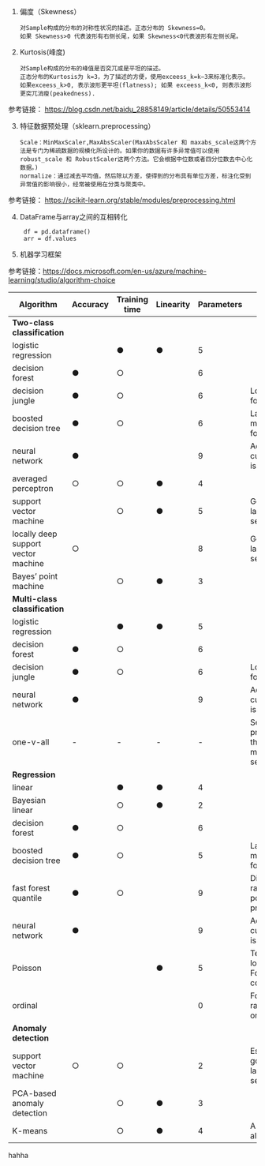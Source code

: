 1.  偏度（Skewness） 

        对Sample构成的分布的对称性状况的描述。正态分布的 Skewness=0。
        如果 Skewness>0 代表波形有右侧长尾，如果 Skewness<0代表波形有左侧长尾。
        
2.  Kurtosis(峰度)

        对Sample构成的分布的峰值是否突兀或是平坦的描述。
        正态分布的Kurtosis为 k=3，为了描述的方便，使用exceess_k=k−3来标准化表示。
        如果exceess_k>0, 表示波形更平坦(flatness); 如果 exceess_k<0, 则表示波形更突兀消瘦(peakedness).

参考链接：
https://blog.csdn.net/baidu_28858149/article/details/50553414

3.  特征数据预处理（sklearn.preprocessing）

        Scale：MinMaxScaler,MaxAbsScaler(MaxAbsScaler 和 maxabs_scale这两个方法是专门为稀疏数据的规模化所设计的。如果你的数据有许多异常值可以使用robust_scale 和 RobustScaler这两个方法。它会根据中位数或者四分位数去中心化数据。)
        normalize：通过减去平均值，然后除以方差，使得到的分布具有单位方差，标注化受到异常值的影响很小，经常被使用在分类与聚类中。

参考链接：
https://scikit-learn.org/stable/modules/preprocessing.html


4. DataFrame与array之间的互相转化

        df = pd.dataframe()
        arr = df.values
5.  机器学习框架

参考链接：https://docs.microsoft.com/en-us/azure/machine-learning/studio/algorithm-choice

| Algorithm                           | Accuracy | Training time | Linearity | Parameters | Notes                                           | 
|-------------------------------------|----------|---------------|-----------|------------|-------------------------------------------------| 
| **Two-class classification**        |          |               |           |            |                                                 | 
| logistic regression                 |          | ●             | ●         | 5          |                                                 | 
| decision forest                     | ●        | ○             |           | 6          |                                                 | 
| decision jungle                     | ●        | ○             |           | 6          | Low memory footprint                            | 
| boosted decision tree               | ●        | ○             |           | 6          | Large memory footprint                          | 
| neural network                      | ●        |               |           | 9          | Additional customization is possible            | 
| averaged perceptron                 | ○        | ○             | ●         | 4          |                                                 | 
| support vector machine              |          | ○             | ●         | 5          | Good for large feature sets                     | 
| locally deep support vector machine | ○        |               |           | 8          | Good for large feature sets                     | 
| Bayes’ point machine                |          | ○             | ●         | 3          |                                                 | 
| **Multi-class classification**      |          |               |           |            |                                                 | 
| logistic regression                 |          | ●             | ●         | 5          |                                                 | 
| decision forest                     | ●        | ○             |           | 6          |                                                 | 
| decision jungle                     | ●        | ○             |           | 6          | Low memory footprint                            | 
| neural network                      | ●        |               |           | 9          | Additional customization is possible            | 
| one-v-all                           | -        | -             | -         | -          | See properties of the two-class method selected | 
| **Regression**                      |          |               |           |            |                                                 | 
| linear                              |          | ●             | ●         | 4          |                                                 | 
| Bayesian linear                     |          | ○             | ●         | 2          |                                                 | 
| decision forest                     | ●        | ○             |           | 6          |                                                 | 
| boosted decision tree               | ●        | ○             |           | 5          | Large memory footprint                          | 
| fast forest quantile                | ●        | ○             |           | 9          | Distributions rather than point predictions     | 
| neural network                      | ●        |               |           | 9          | Additional customization is possible            | 
| Poisson                             |          |               | ●         | 5          | Technically log-linear. For predicting counts   | 
| ordinal                             |          |               |           | 0          | For predicting rank-ordering                    | 
| **Anomaly detection**               |          |               |           |            |                                                 | 
| support vector machine              | ○        | ○             |           | 2          | Especially good for large feature sets          | 
| PCA-based anomaly detection         |          | ○             | ●         | 3          |                                                 | 
| K-means                             |          | ○             | ●         | 4          | A clustering algorithm                          |

<div STYLE="page-break-after: always;"></div>



hahha